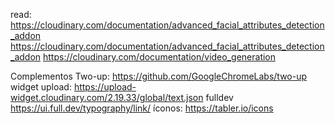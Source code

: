 read:
    https://cloudinary.com/documentation/advanced_facial_attributes_detection_addon
    https://cloudinary.com/documentation/advanced_facial_attributes_detection_addon
    https://cloudinary.com/documentation/video_generation


Complementos
    Two-up:
        https://github.com/GoogleChromeLabs/two-up
    widget upload:
        https://upload-widget.cloudinary.com/2.19.33/global/text.json
    fulldev
        https://ui.full.dev/typography/link/
    íconos:
        https://tabler.io/icons